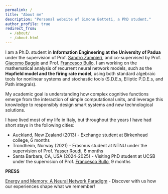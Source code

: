 ```yaml
---
permalink: /
title: "About me"
description: "Personal website of Simone Betteti, a PhD student."
author_profile: true
redirect_from: 
  - /about/
  - /about.html
---
```



I am a Ph.D. student in **Information Engineering at the University of Padua** under the supervision of Prof. [Sandro Zampieri](https://scholar.google.it/citations?user=nq1QPJ0AAAAJ&hl=en), and co-supervised by Prof. [Giacomo Baggio](https://baggiogi.github.io/) and Prof. [Francesco Bullo](https://fbullo.github.io/). I am working on the mathematical analysis of recurrent neural network models, such as the **Hopfield model and the firing rate model**, using both standard algebraic tools for nonlinear systems and stochastic tools (S.D.E.s, Elliptic P.D.E.s, and Path integrals). 


My academic goal is understanding how complex cognitive functions emerge from the interaction of simple computational units, and leverage this knowledge to responsibly design smart systems and new technological solutions.


I have lived most of my life in Italy, but throughout the years I have had short stays in the following cities:
* Auckland, New Zealand (2013) - Exchange student at Birkenhead college, 6 months
* Trondheim, Norway (2021) - Erasmus student at NTNU under the supervision of Prof. [Yasser Roudi](https://scholar.google.com/citations?user=-SXPaeYAAAAJ&hl=en), 6 months
* Santa Barbara, CA, USA (2024-2025) - Visiting PhD student at UCSB under the supervision of Prof. [Francesco Bullo](https://fbullo.github.io/), 9 months

**PRESS**

[Energy and Memory: A Neural Network Paradigm](https://news.ucsb.edu/2025/021867/energy-and-memory-new-neural-network-paradigm) - Discover with us how our experiences shape what we remember!
